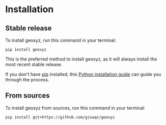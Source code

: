 # Installation

## Stable release

To install geoxyz, run this command in your terminal:

```
pip install geoxyz
```

This is the preferred method to install geoxyz, as it will always install the most recent stable release.

If you don't have [pip](https://pip.pypa.io) installed, this [Python installation guide](http://docs.python-guide.org/en/latest/starting/installation/) can guide you through the process.

## From sources

To install geoxyz from sources, run this command in your terminal:

```
pip install git+https://github.com/giswqs/geoxyz
```
